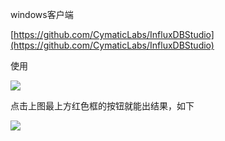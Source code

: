 windows客户端

[https://github.com/CymaticLabs/InfluxDBStudio](https://github.com/CymaticLabs/InfluxDBStudio)

使用

![](https://gitee.com/hxc8/images7/raw/master/img/202407190805330.jpg)

点击上图最上方红色框的按钮就能出结果，如下

![](https://gitee.com/hxc8/images7/raw/master/img/202407190805643.jpg)